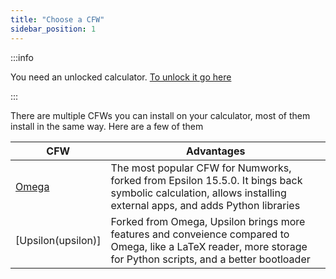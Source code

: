 ```yaml
---
title: "Choose a CFW"
sidebar_position: 1
---
```


:::info

You need an unlocked calculator. [To unlock it go here](get-started)

:::

There are multiple CFWs you can install on your calculator, most of them install in the same way. Here are a few of them

| CFW                | Advantages                                                                                                                                                      |
|--------------------|-----------------------------------------------------------------------------------------------------------------------------------------------------------------|
| [Omega](omega)     | The most popular CFW for Numworks, forked from Epsilon 15.5.0. It bings back symbolic calculation, allows installing external apps, and adds Python libraries   |
| [Upsilon(upsilon)] | Forked from Omega, Upsilon brings more features and conveience compared to Omega, like a LaTeX reader, more storage for Python scripts, and a better bootloader |
